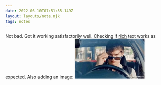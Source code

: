 ```yaml
---
date: 2022-06-10T07:51:55.149Z
layout: layouts/note.njk
tags: notes
---
```

Not bad. Got it working satisfactorily well. Checking if [rich](https://en.wikipedia.org/wiki/Richie_Rich_(film)) text works as expected.
Also adding an image:
![Screenshot from the film 'Baby Driver'](/img/a569f888-f690-48e9-af57-89adb02f382c.jpeg "Baby driver")